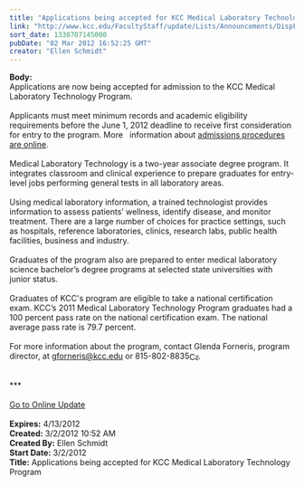 ```yaml
---
title: "Applications being accepted for KCC Medical Laboratory Technology Program"
link: "http://www.kcc.edu/FacultyStaff/update/Lists/Announcements/DispForm.aspx?ID=626"
sort_date: 1330707145000
pubDate: "02 Mar 2012 16:52:25 GMT"
creator: "Ellen Schmidt"
---
```


<div><b>Body:</b> <div class="ExternalClassA5CB7CD3CB474CB98B821A3D632F4EF2">
<div>Applications are now being accepted for admission to the KCC Medical Laboratory Technology Program.</div>
<div><br />Applicants must meet minimum records and academic eligibility requirements before the June 1, 2012 deadline to receive first consideration for entry to the program. More   information about <a href="/future/choosing/healthprograms/mlt/Pages/medlabtech.aspx">admissions procedures are online</a>.</div>
<div><br />Medical Laboratory Technology is a two-year associate degree program. It integrates classroom and clinical experience to prepare graduates for entry-level jobs performing general tests in all laboratory areas. </div>
<div><br />Using medical laboratory information, a trained technologist provides information to assess patients’ wellness, identify disease, and monitor treatment. There are a large number of choices for practice settings, such as hospitals, reference laboratories, clinics, research labs, public health facilities, business and industry. </div>
<div> </div>
<div>Graduates of the program also are prepared to enter medical laboratory science bachelor’s degree programs at selected state universities with junior status. </div>
<div><br />Graduates of KCC's program are eligible to take a national certification exam. KCC’s 2011 Medical Laboratory Technology Program graduates had a 100 percent pass rate on the national certification exam. The national average pass rate is 79.7 percent.</div>
<div><br />For more information about the program, contact Glenda Forneris, program director, at <a href="mailto:gforneris@kcc.edu">gforneris@kcc.edu</a> or <span style="white-space:nowrap" class="baec5a81-e4d6-4674-97f3-e9220f0136c1">815-802-8835<a style="border-bottom:medium none;position:static !important;border-left:medium none;margin:0px;width:16px;bottom:0px;display:inline;white-space:nowrap;float:none;height:16px;vertical-align:middle;overflow:hidden;border-top:medium none;top:0px;cursor:hand;right:0px;border-right:medium none;left:0px" title="Call: 815-802-8835" href="/FacultyStaff/update/Lists/Announcements/EditForm.aspx?ID=626&amp;Source=/FacultyStaff/update/_layouts/sitemanager.aspx?SmtContext%3DSPList%3a7e45450e-520d-4ad3-81dd-a79ebcc75df4?SPWeb%3a6dd7d01a-f4b3-47f9-8d35-b60692caa2f7%3a%26SmtContextExpanded%3DTrue%26Filter%3D1%26pgsz%3D100%26vrmode%3DFalse%26lvn%3DUnexpired%20Announcements#"><img style="border-bottom:medium none;position:static !important;border-left:medium none;margin:0px;width:16px;bottom:0px;display:inline;white-space:nowrap;float:none;height:16px;vertical-align:middle;overflow:hidden;border-top:medium none;top:0px;cursor:hand;right:0px;border-right:medium none;left:0px" title="Call: 815-802-8835" /></a></span>. <br /></div>
<div> </div>
<div>
<div> </div>
<div>***</div>
<div> </div>
<div><a href="/FacultyStaff/update/Pages/dailyupdate.aspx">Go to Online Update</a></div>
<div> </div></div></div></div>
<div><b>Expires:</b> 4/13/2012</div>
<div><b>Created:</b> 3/2/2012 10:52 AM</div>
<div><b>Created By:</b> Ellen Schmidt</div>
<div><b>Start Date:</b> 3/2/2012</div>
<div><b>Title:</b> Applications being accepted for KCC Medical Laboratory Technology Program</div>
